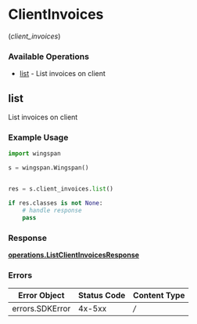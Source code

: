 # ClientInvoices
(*client_invoices*)

### Available Operations

* [list](#list) - List invoices on client

## list

List invoices on client

### Example Usage

```python
import wingspan

s = wingspan.Wingspan()


res = s.client_invoices.list()

if res.classes is not None:
    # handle response
    pass
```


### Response

**[operations.ListClientInvoicesResponse](../../models/operations/listclientinvoicesresponse.md)**
### Errors

| Error Object    | Status Code     | Content Type    |
| --------------- | --------------- | --------------- |
| errors.SDKError | 4x-5xx          | */*             |
